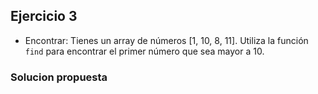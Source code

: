 ## Ejercicio 3

* Encontrar: Tienes un array de números [1, 10, 8, 11]. Utiliza la función `find` para encontrar el primer número que sea mayor a 10.

### Solucion propuesta
